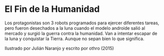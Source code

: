 El Fin de la Humanidad
===

Los protagonistas son 3 robots programados para ejercer diferentes tareas, pero fueron desechados a la luna cuando el modelo androide salió al mercado y surgió la guerra contra la humanidad.
Van a intentar escapar de la luna y conquistar la Tierra. Aunque no sepan bien lo que significa.

Ilustrado por Julián Naranjo y escrito por othro
(2015)
